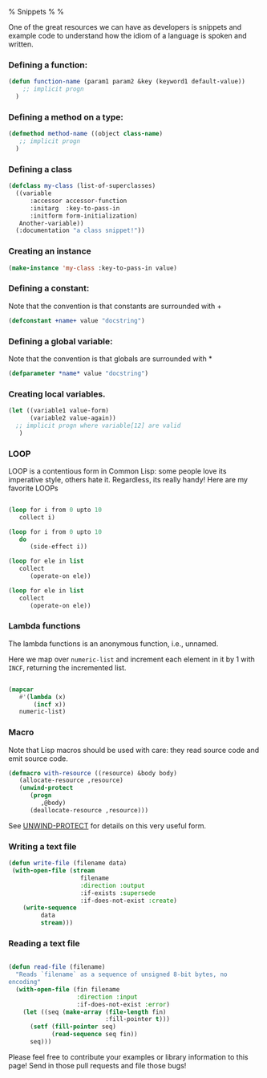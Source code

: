% Snippets
%
%

One of the great resources we can have as developers is snippets and
example code to understand how the idiom of a language is spoken and
written.



### Defining a function:

~~~~Commonlisp
(defun function-name (param1 param2 &key (keyword1 default-value))
    ;; implicit progn
  )
~~~~

### Defining a method on a type:


~~~~Commonlisp
(defmethod method-name ((object class-name)
   ;; implicit progn
  )
~~~~

### Defining a class

~~~~Commonlisp
(defclass my-class (list-of-superclasses) 
  ((variable
      :accessor accessor-function
      :initarg  :key-to-pass-in
      :initform form-initialization)
   Another-variable))
  (:documentation "a class snippet!"))
~~~~


### Creating an instance

~~~~Commonlisp
(make-instance 'my-class :key-to-pass-in value)
~~~~

### Defining a constant:

Note that the convention is that constants are surrounded with +

```Commonlisp
(defconstant +name+ value "docstring")
```

### Defining a global variable:

Note that the convention is that globals are surrounded with *

~~~~Commonlisp
(defparameter *name* value "docstring")
~~~~


### Creating local variables.

~~~~Commonlisp
(let ((variable1 value-form)
      (variable2 value-again))
  ;; implicit progn where variable[12] are valid
   )

~~~~

### LOOP

LOOP is a contentious form in Common Lisp: some people love its
imperative style, others hate it. Regardless, its really handy! Here
are my favorite LOOPs

~~~~Commonlisp

(loop for i from 0 upto 10
   collect i)

(loop for i from 0 upto 10
   do
      (side-effect i))

(loop for ele in list
   collect
      (operate-on ele))

(loop for ele in list
   collect
      (operate-on ele))
~~~~

### Lambda functions

The lambda functions is an anonymous function, i.e., unnamed.

Here we map over `numeric-list` and increment each element in it by 1
with `INCF`, returning the incremented list.

~~~~Commonlisp

(mapcar
   #'(lambda (x)
       (incf x))
   numeric-list)

~~~~

### Macro

Note that Lisp macros should be used with care: they read source code
and emit source code.

~~~~Commonlisp
(defmacro with-resource ((resource) &body body)
   (allocate-resource ,resource)
   (unwind-protect
      (progn
         ,@body)
      (deallocate-resource ,resource)))
~~~~

See [UNWIND-PROTECT](http://www.lispworks.com/documentation/HyperSpec/Body/s_unwind.htm)
for details on this very useful form.

### Writing a text file


```Commonlisp
(defun write-file (filename data)
 (with-open-file (stream
                    filename
                    :direction :output
                    :if-exists :supersede
                    :if-does-not-exist :create)
    (write-sequence
         data
         stream)))
```

### Reading a text file

```Commonlisp

(defun read-file (filename)
  "Reads `filename` as a sequence of unsigned 8-bit bytes, no
encoding"
  (with-open-file (fin filename
                   :direction :input
                   :if-does-not-exist :error)
    (let ((seq (make-array (file-length fin)
                           :fill-pointer t)))
      (setf (fill-pointer seq)
            (read-sequence seq fin))
      seq)))

```

Please feel free to contribute your examples or library information to
this page! Send in those pull requests and file those bugs!


